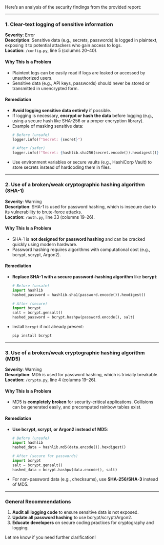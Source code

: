 Here’s an analysis of the security findings from the provided report:

---

### **1. Clear-text logging of sensitive information**  
**Severity**: Error  
**Description**: Sensitive data (e.g., secrets, passwords) is logged in plaintext, exposing it to potential attackers who gain access to logs.  
**Location**: `/config.py`, line 5 (columns 20–40).  

#### **Why This Is a Problem**  
- Plaintext logs can be easily read if logs are leaked or accessed by unauthorized users.  
- Sensitive data (e.g., API keys, passwords) should never be stored or transmitted in unencrypted form.  

#### **Remediation**  
- **Avoid logging sensitive data entirely** if possible.  
- If logging is necessary, **encrypt or hash the data** before logging (e.g., using a secure hash like SHA-256 or a proper encryption library).  
- Example of masking sensitive data:  
  ```python
  # Before (unsafe)
  logger.info(f"Secret: {secret}")

  # After (safer)
  logger.info(f"Secret: {hashlib.sha256(secret.encode()).hexdigest()}")
  ```  
- Use environment variables or secure vaults (e.g., HashiCorp Vault) to store secrets instead of hardcoding them in files.  

---

### **2. Use of a broken/weak cryptographic hashing algorithm (SHA-1)**  
**Severity**: Warning  
**Description**: SHA-1 is used for password hashing, which is insecure due to its vulnerability to brute-force attacks.  
**Location**: `/auth.py`, line 33 (columns 19–26).  

#### **Why This Is a Problem**  
- SHA-1 is **not designed for password hashing** and can be cracked quickly using modern hardware.  
- Password hashing requires algorithms with computational cost (e.g., bcrypt, scrypt, Argon2).  

#### **Remediation**  
- **Replace SHA-1 with a secure password-hashing algorithm** like **bcrypt**:  
  ```python
  # Before (unsafe)
  import hashlib
  hashed_password = hashlib.sha1(password.encode()).hexdigest()

  # After (secure)
  import bcrypt
  salt = bcrypt.gensalt()
  hashed_password = bcrypt.hashpw(password.encode(), salt)
  ```  
- Install `bcrypt` if not already present:  
  ```bash
  pip install bcrypt
  ```  

---

### **3. Use of a broken/weak cryptographic hashing algorithm (MD5)**  
**Severity**: Warning  
**Description**: MD5 is used for password hashing, which is trivially breakable.  
**Location**: `/crypto.py`, line 4 (columns 19–26).  

#### **Why This Is a Problem**  
- MD5 is **completely broken** for security-critical applications. Collisions can be generated easily, and precomputed rainbow tables exist.  

#### **Remediation**  
- **Use bcrypt, scrypt, or Argon2 instead of MD5**:  
  ```python
  # Before (unsafe)
  import hashlib
  hashed_data = hashlib.md5(data.encode()).hexdigest()

  # After (secure for passwords)
  import bcrypt
  salt = bcrypt.gensalt()
  hashed_data = bcrypt.hashpw(data.encode(), salt)
  ```  
- For non-password data (e.g., checksums), use **SHA-256/SHA-3** instead of MD5.  

---

### **General Recommendations**  
1. **Audit all logging code** to ensure sensitive data is not exposed.  
2. **Update all password hashing** to use bcrypt/scrypt/Argon2.  
3. **Educate developers** on secure coding practices for cryptography and logging.  

Let me know if you need further clarification!